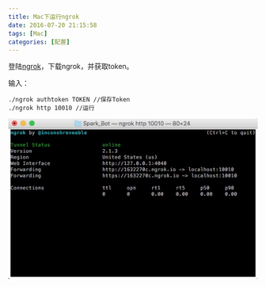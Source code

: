 ```yaml
---
title: Mac下运行ngrok
date: 2016-07-20 21:15:58
tags: [Mac]
categories: [配置]
---
```

登陆[ngrok](https://ngrok.com/)，下载ngrok，并获取token。

输入：

    ./ngrok authtoken TOKEN //保存Token
    ./ngrok http 10010 //运行

![Image](https://raw.githubusercontent.com/tianjyan/tianjyan.github.io/master/images/2016-07-20-ngrok.png)